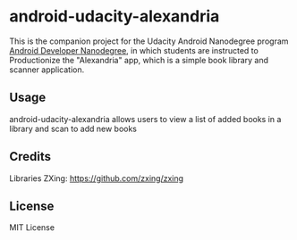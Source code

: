 # android-udacity-alexandria
This is the companion project for the Udacity Android Nanodegree program [Android Developer Nanodegree](https://www.udacity.com/nanodegree), in which students are instructed to Productionize the "Alexandria" app, which is a simple book library and scanner application.

## Usage
android-udacity-alexandria allows users to view a list of added books in a library and scan to add new books

## Credits

Libraries
ZXing: https://github.com/zxing/zxing

## License

MIT License
